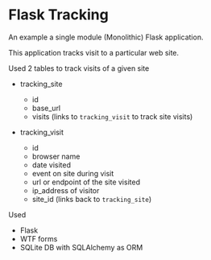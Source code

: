 Flask Tracking
==============

An example a single module (Monolithic) Flask application.  

This application tracks visit to a particular web site.

Used 2 tables to track visits of a given site

* tracking_site
  * id
  * base_url
  * visits (links to `tracking_visit` to track site visits)

* tracking_visit
  * id
  * browser name
  * date visited
  * event on site during visit
  * url or endpoint of the site visited
  * ip_address of visitor
  * site_id (links back to `tracking_site`)

Used
* Flask
* WTF forms
* SQLite DB with SQLAlchemy as ORM
